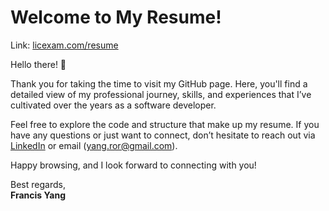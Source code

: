 # Welcome to My Resume!

Link: [licexam.com/resume](https:www.licexam.com/resume)

Hello there! 👋

Thank you for taking the time to visit my GitHub page. Here, you'll find a detailed view of my professional journey, skills, and experiences that I’ve cultivated over the years as a software developer.

Feel free to explore the code and structure that make up my resume. If you have any questions or just want to connect, don’t hesitate to reach out via [LinkedIn](https://linkedin.com/in/yang-ror) or email (yang.ror@gmail.com).

Happy browsing, and I look forward to connecting with you!

Best regards,  
**Francis Yang**
